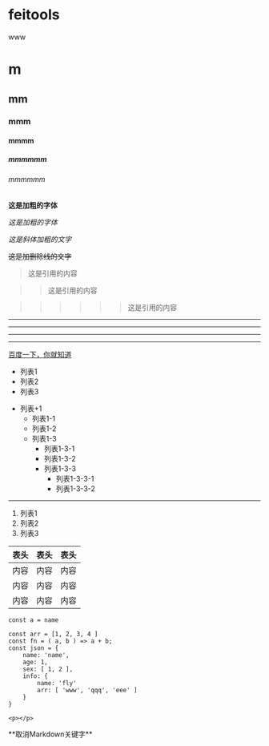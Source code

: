
feitools
==========
www

# m
## mm
### mmm
#### mmmm
##### mmmmmm
###### mmmmmm

**这是加粗的字体**

*这是加粗的字体*

*这是斜体加粗的文字*

~~这是加删除线的文字~~

>这是引用的内容

>>这是引用的内容

>>>>>>这是引用的内容

---

----

***

****

[百度一下，你就知道](https://baidu.com "百度一下你就知道")

- 列表1
- 列表2
- 列表3

+ 列表+1
   + 列表1-1
   + 列表1-2
   + 列表1-3
      + 列表1-3-1
      + 列表1-3-2
      + 列表1-3-3
         + 列表1-3-3-1
         + 列表1-3-3-2
***

1. 列表1
2. 列表2
3. 列表3

表头|表头|表头
---|:--:|---:
内容 | 内容 | 内容
内容 | 内容 | 内容
内容 | 内容 | 内容

  `const a = name`

```
const arr = [1, 2, 3, 4 ]
const fn = ( a, b ) => a + b;
const json = {
    name: 'name',
    age: 1,
    sex: [ 1, 2 ],
    info: {
        name: 'fly'
        arr: [ 'www', 'qqq', 'eee' ]
    }
}
```


`<p></p>`

\*\*取消Markdown关键字\*\*








